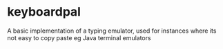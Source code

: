 # keyboardpal
A basic implementation of a typing emulator, used for instances where its not easy to copy paste eg Java terminal emulators 

